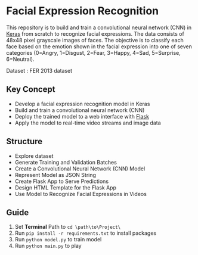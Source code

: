 # Facial Expression Recognition

This repository is to build and train a convolutional neural network (CNN) in [Keras](https://keras.io/) from scratch to recognize facial expressions. The data consists of 48x48 pixel grayscale images of faces. The objective is to classify each face based on the emotion shown in the facial expression into one of seven categories (0=Angry, 1=Disgust, 2=Fear, 3=Happy, 4=Sad, 5=Surprise, 6=Neutral).

Dataset : FER 2013 dataset

## Key Concept
- Develop a facial expression recognition model in Keras
- Build and train a convolutional neural network (CNN)
- Deploy the trained model to a web interface with [Flask](https://flask.palletsprojects.com/en/1.1.x/)
- Apply the model to real-time video streams and image data

## Structure
- Explore dataset
- Generate Training and Validation Batches
- Create a Convolutional Neural Network (CNN) Model
- Represent Model as JSON String
- Create Flask App to Serve Predictions
- Design HTML Template for the Flask App
- Use Model to Recognize Facial Expressions in Videos

## Guide
1. Set **Terminal** Path to `cd \path\to\Project\`
2. Run `pip install -r requirements.txt` to install packages
3. Run `python model.py` to train model
4. Run `python main.py` to play
